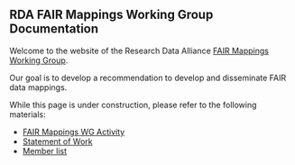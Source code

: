 ## RDA FAIR Mappings Working Group Documentation

Welcome to the website of the Research Data Alliance [FAIR Mappings Working Group](https://www.rd-alliance.org/groups/fair-mappings-wg/activity/).

Our goal is to develop a recommendation to develop and disseminate FAIR data mappings.

While this page is under construction, please refer to the following materials:

- [FAIR Mappings WG Activity](https://www.rd-alliance.org/groups/fair-mappings-wg/activity/)
- [Statement of Work](https://www.rd-alliance.org/groups/fair-mappings-wg/work-statement/)
- [Member list](https://www.rd-alliance.org/groups/fair-mappings-wg/members/all-members/)
